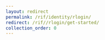```yaml
---
layout: redirect
permalink: /rif/identity/rlogin/
redirect: /rif//rlogin/get-started/
collection_order: 0
---
```

